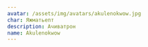 ```yaml
---
avatar: /assets/img/avatars/akulenokwow.jpg
char: Яжматьепт
description: Ачиватрон
name: Akulenokwow
---
```

